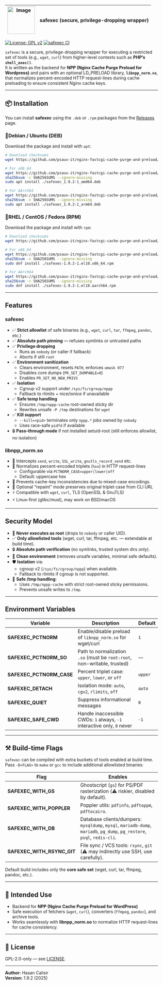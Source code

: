 | <img width="90" height="90" alt="Image" src="https://github.com/user-attachments/assets/fc121fa8-813c-4eb3-bf7a-6628f4d8353a" />  | safexec (secure, privilege-dropping wrapper) |
|---|---|


[![License: GPL v2](https://img.shields.io/badge/License-GPL%20v2-blue.svg)](./LICENSE) [![safexec CI](https://github.com/psaux-it/nginx-fastcgi-cache-purge-and-preload/actions/workflows/build-and-commit-safexec.yml/badge.svg)](https://github.com/psaux-it/nginx-fastcgi-cache-purge-and-preload/actions/workflows/build-and-commit-safexec.yml)

`safexec` is a secure, privilege-dropping wrapper for executing a restricted set of tools (e.g., `wget`, `curl`) from higher-level contexts such as **PHP’s `shell_exec()`**.  
It is written as the backend for **NPP (Nginx Cache Purge Preload for Wordpress)** and pairs with an optional LD_PRELOAD library, **`libnpp_norm.so`**, that normalizes percent-encoded HTTP request-lines during cache preloading to ensure consistent Nginx cache keys.

---

## 📦 Installation

You can install **safexec** using the `.deb` or `.rpm` packages from the [Releases](https://github.com/psaux-it/nginx-fastcgi-cache-purge-and-preload/releases) page.

### 🔹Debian / Ubuntu (DEB)

Download the package and install with `apt`:

```bash
# Download checksums
wget https://github.com/psaux-it/nginx-fastcgi-cache-purge-and-preload/releases/download/v2.1.3/SHA256SUMS

# For x86_64
wget https://github.com/psaux-it/nginx-fastcgi-cache-purge-and-preload/releases/download/v2.1.3/safexec_1.9.2-1_amd64.deb
sha256sum -c SHA256SUMS --ignore-missing
sudo apt install ./safexec_1.9.2-1_amd64.deb

# For AArch64
wget https://github.com/psaux-it/nginx-fastcgi-cache-purge-and-preload/releases/download/v2.1.3/safexec_1.9.2-1_arm64.deb
sha256sum -c SHA256SUMS --ignore-missing
sudo apt install ./safexec_1.9.2-1_arm64.deb
```

### 🔹RHEL / CentOS / Fedora (RPM)

Download the package and install with `rpm`:

```bash
# Download checksums
wget https://github.com/psaux-it/nginx-fastcgi-cache-purge-and-preload/releases/download/v2.1.3/SHA256SUMS

# For x86_64
wget https://github.com/psaux-it/nginx-fastcgi-cache-purge-and-preload/releases/download/v2.1.3/safexec-1.9.2-1.el10.x86_64.rpm
sha256sum -c SHA256SUMS --ignore-missing
sudo dnf install ./safexec-1.9.2-1.el10.x86_64.rpm

# For AArch64
wget https://github.com/psaux-it/nginx-fastcgi-cache-purge-and-preload/releases/download/v2.1.3/safexec-1.9.2-1.el10.aarch64.rpm
sha256sum -c SHA256SUMS --ignore-missing
sudo dnf install ./safexec-1.9.2-1.el10.aarch64.rpm
```

---

## Features

### safexec
- ✅ **Strict allowlist** of safe binaries (e.g., `wget`, `curl`, `tar`, `ffmpeg`, `pandoc`, etc.)
- ✅ **Absolute path pinning** — refuses symlinks or untrusted paths
- ✅ **Privilege dropping**
  - Runs as `nobody` (or caller if fallback)
  - Aborts if still `root`
- ✅ **Environment sanitization**
  - Clears environment, resets `PATH`, enforces `umask 077`
  - Disables core dumps (`PR_SET_DUMPABLE=0`)
  - Enables `PR_SET_NO_NEW_PRIVS`
- ✅ **Isolation**
  - Cgroup v2 support under `/sys/fs/cgroup/nppp`
  - Fallback to rlimits + nice/ionice if unavailable
- ✅ **Safe temp handling**
  - Ensures `/tmp/nppp-cache` root-owned sticky dir
  - Rewrites unsafe `-P /tmp` destinations for `wget`
- ✅ **Kill support**
  - `--kill=<pid>` terminates only `nppp.*` jobs owned by `nobody`
  - Uses race-safe `pidfd` if available
- 🔒 **Pass-through mode** if not installed setuid-root (still enforces allowlist, no isolation)

### libnpp_norm.so
- 🔄 Intercepts `send`, `write`, `SSL_write`, `gnutls_record_send` etc.
- 🔄 Normalizes percent-encoded triplets (`%xx`) in HTTP request-lines
  - Configurable via `PCTNORM_CASE=upper|lower|off`
  - Default: uppercase hex
- 🔄 Prevents cache-key inconsistencies due to mixed-case encodings.
- 🔄 Optional “repaint” mode preserves original triplet case from CLI URL
- ⚡ Compatible with `wget`, `curl`, TLS (OpenSSL & GnuTLS)
- ⚡ Linux-first (glibc/musl), may work on BSD/macOS

---

## Security Model

- 🚫 **Never executes as root** (drops to `nobody` or caller UID).  
- ✅ **Only allowlisted tools** (wget, curl, tar, ffmpeg, etc. — extendable at build time).  
- 🔒 **Absolute path verification** (no symlinks, trusted system dirs only).  
- 🧹 **Clean environment** (removes unsafe variables, minimal safe defaults).  
- 🛡 **Isolation** via:
  - cgroup v2 (`/sys/fs/cgroup/nppp`) when available.  
  - Fallback to rlimits if cgroup is not supported.  
- 📂 **Safe /tmp handling**:
  - Uses `/tmp/nppp-cache` with strict root-owned sticky permissions.  
  - Prevents unsafe writes to `/tmp`.

---

## Environment Variables

| Variable              | Description                                                                 | Default |
|------------------------|-----------------------------------------------------------------------------|---------|
| **SAFEXEC_PCTNORM**   | Enable/disable preload of `libnpp_norm.so` for wget/curl                    | `1`     |
| **SAFEXEC_PCTNORM_SO** | Path to normalization `.so` (must be `root:root`, non-writable, trusted)    | —       |
| **SAFEXEC_PCTNORM_CASE** | Percent triplet case: `upper`, `lower`, or `off`                         | `upper` |
| **SAFEXEC_DETACH**    | Isolation mode: `auto`, `cgv2`, `rlimits`, `off`                           | `auto`  |
| **SAFEXEC_QUIET**     | Suppress informational messages                                             | `0`     |
| **SAFEXEC_SAFE_CWD**  | Handle inaccessible CWDs: `1` always, `-1` interactive only, `0` never      | `-1`    |

---

## ⚒️ Build-time Flags

`safexec` can be compiled with extra buckets of tools enabled at build time.  
Pass `-D<FLAG>` to `make` or `gcc` to include additional allowlisted binaries:

| Flag                        | Enables                                                                                  |
|-----------------------------|------------------------------------------------------------------------------------------|
| **SAFEXEC_WITH_GS**         | Ghostscript (`gs`) for PS/PDF rasterization (⚠️ riskier, disabled by default).           |
| **SAFEXEC_WITH_POPPLER**    | Poppler utils: `pdfinfo`, `pdftoppm`, `pdftocairo`.                                      |
| **SAFEXEC_WITH_DB**         | Database clients/dumpers: `mysqldump`, `mysql`, `mariadb-dump`, `mariadb`, `pg_dump`, `pg_restore`, `psql`, `redis-cli`. |
| **SAFEXEC_WITH_RSYNC_GIT**  | File sync / VCS tools: `rsync`, `git` (⚠️ may indirectly use SSH, use carefully).        |

Default build includes only the **core safe set** (wget, curl, tar, ffmpeg, pandoc, etc.).  

---

## 🔗 Intended Use

- Backend for **NPP (Nginx Cache Purge Preload for WordPress)**
- Safe execution of fetchers (`wget`, `curl`), converters (`ffmpeg`, `pandoc`), and archive tools.
- Works seamlessly with **libnpp_norm.so** to normalize HTTP request-lines for cache consistency.

---

## 📜 License

GPL-2.0-only — see [LICENSE](./LICENSE).

---

**Author:** Hasan Calisir  
**Version:** 1.9.2 (2025)
